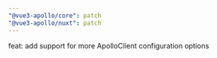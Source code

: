 ```yaml
---
"@vue3-apollo/core": patch
"@vue3-apollo/nuxt": patch
---
```


feat: add support for more ApolloClient configuration options
